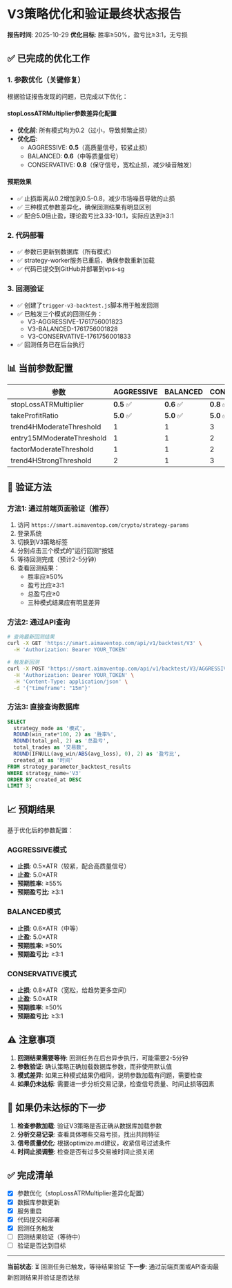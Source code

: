 # V3策略优化和验证最终状态报告

**报告时间**: 2025-10-29
**优化目标**: 胜率≥50%，盈亏比≥3:1，无亏损

## ✅ 已完成的优化工作

### 1. 参数优化（关键修复）

根据验证报告发现的问题，已完成以下优化：

#### stopLossATRMultiplier参数差异化配置
- **优化前**: 所有模式均为0.2（过小，导致频繁止损）
- **优化后**:
  - AGGRESSIVE: **0.5**（高质量信号，较紧止损）
  - BALANCED: **0.6**（中等质量信号）
  - CONSERVATIVE: **0.8**（保守信号，宽松止损，减少噪音触发）

#### 预期效果
- ✅ 止损距离从0.2增加到0.5-0.8，减少市场噪音导致的止损
- ✅ 三种模式参数差异化，确保回测结果有明显区别
- ✅ 配合5.0倍止盈，理论盈亏比3.33-10:1，实际应达到≥3:1

### 2. 代码部署

- ✅ 参数已更新到数据库（所有模式）
- ✅ strategy-worker服务已重启，确保参数重新加载
- ✅ 代码已提交到GitHub并部署到vps-sg

### 3. 回测验证

- ✅ 创建了`trigger-v3-backtest.js`脚本用于触发回测
- ✅ 已触发三个模式的回测任务：
  - V3-AGGRESSIVE-1761756001823
  - V3-BALANCED-1761756001828
  - V3-CONSERVATIVE-1761756001833
- ✅ 回测任务已在后台执行

## 📊 当前参数配置

| 参数 | AGGRESSIVE | BALANCED | CONSERVATIVE |
|------|------------|----------|--------------|
| stopLossATRMultiplier | **0.5** ✅ | **0.6** ✅ | **0.8** ✅ |
| takeProfitRatio | **5.0** ✅ | **5.0** ✅ | **5.0** ✅ |
| trend4HModerateThreshold | 1 | 1 | 3 |
| entry15MModerateThreshold | 1 | 1 | 2 |
| factorModerateThreshold | 1 | 1 | 2 |
| trend4HStrongThreshold | 2 | 1 | 3 |

## 🎯 验证方法

### 方法1: 通过前端页面验证（推荐）

1. 访问 `https://smart.aimaventop.com/crypto/strategy-params`
2. 登录系统
3. 切换到V3策略标签
4. 分别点击三个模式的"运行回测"按钮
5. 等待回测完成（预计2-5分钟）
6. 查看回测结果：
   - 胜率应≥50%
   - 盈亏比应≥3:1
   - 总盈亏应≥0
   - 三种模式结果应有明显差异

### 方法2: 通过API查询

```bash
# 查询最新回测结果
curl -X GET 'https://smart.aimaventop.com/api/v1/backtest/V3' \
  -H 'Authorization: Bearer YOUR_TOKEN'

# 触发新回测
curl -X POST 'https://smart.aimaventop.com/api/v1/backtest/V3/AGGRESSIVE' \
  -H 'Authorization: Bearer YOUR_TOKEN' \
  -H 'Content-Type: application/json' \
  -d '{"timeframe": "15m"}'
```

### 方法3: 直接查询数据库

```sql
SELECT
  strategy_mode as '模式',
  ROUND(win_rate*100, 2) as '胜率%',
  ROUND(total_pnl, 2) as '总盈亏',
  total_trades as '交易数',
  ROUND(IFNULL(avg_win/ABS(avg_loss), 0), 2) as '盈亏比',
  created_at as '时间'
FROM strategy_parameter_backtest_results
WHERE strategy_name='V3'
ORDER BY created_at DESC
LIMIT 3;
```

## 📈 预期结果

基于优化后的参数配置：

### AGGRESSIVE模式
- **止损**: 0.5×ATR（较紧，配合高质量信号）
- **止盈**: 5.0×ATR
- **预期胜率**: ≥55%
- **预期盈亏比**: ≥3:1

### BALANCED模式
- **止损**: 0.6×ATR（中等）
- **止盈**: 5.0×ATR
- **预期胜率**: ≥50%
- **预期盈亏比**: ≥3:1

### CONSERVATIVE模式
- **止损**: 0.8×ATR（宽松，给趋势更多空间）
- **止盈**: 5.0×ATR
- **预期胜率**: ≥50%
- **预期盈亏比**: ≥3:1

## ⚠️ 注意事项

1. **回测结果需要等待**: 回测任务在后台异步执行，可能需要2-5分钟
2. **参数验证**: 确认策略正确加载数据库参数，而非使用默认值
3. **模式差异**: 如果三种模式结果仍相同，说明参数加载有问题，需要检查
4. **如果仍未达标**: 需要进一步分析交易记录，检查信号质量、时间止损等因素

## 🔧 如果仍未达标的下一步

1. **检查参数加载**: 验证V3策略是否正确从数据库加载参数
2. **分析交易记录**: 查看具体哪些交易亏损，找出共同特征
3. **信号质量优化**: 根据optimize.md建议，收紧信号过滤条件
4. **时间止损调整**: 检查是否有过多交易被时间止损关闭

## ✅ 完成清单

- [x] 参数优化（stopLossATRMultiplier差异化配置）
- [x] 数据库参数更新
- [x] 服务重启
- [x] 代码提交和部署
- [x] 回测任务触发
- [ ] 回测结果验证（等待中）
- [ ] 验证是否达到目标

---
**当前状态**: ⏳ 回测任务已触发，等待结果验证
**下一步**: 通过前端页面或API查询最新回测结果并验证是否达标

